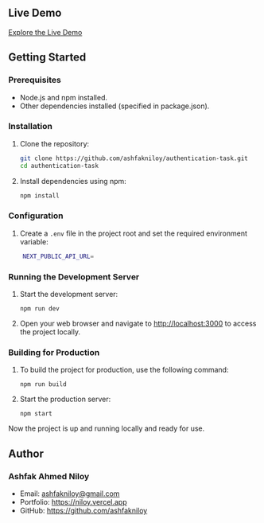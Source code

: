 ## Live Demo

[Explore the Live Demo](https://authentication-task-one.vercel.app/)

## Getting Started

### Prerequisites

- Node.js and npm installed.
- Other dependencies installed (specified in package.json).

### Installation

1. Clone the repository:

   ```bash
   git clone https://github.com/ashfakniloy/authentication-task.git
   cd authentication-task
   ```

2. Install dependencies using npm:

   ```bash
   npm install
   ```

### Configuration

1.  Create a `.env` file in the project root and set the required environment variable:

```bash
    NEXT_PUBLIC_API_URL=
```

### Running the Development Server

1.  Start the development server:

    `npm run dev`

2.  Open your web browser and navigate to [http://localhost:3000](http://localhost:3000/) to access the project locally.

### Building for Production

1.  To build the project for production, use the following command:

    `npm run build`

2.  Start the production server:

    `npm start`

Now the project is up and running locally and ready for use.

## Author

### Ashfak Ahmed Niloy

- Email: ashfakniloy@gmail.com
- Portfolio: https://niloy.vercel.app
- GitHub: https://github.com/ashfakniloy
